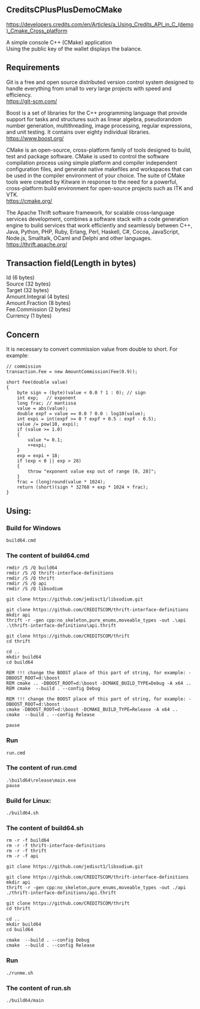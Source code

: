## CreditsCPlusPlusDemoCMake
https://developers.credits.com/en/Articles/a_Using_Credits_API_in_C_(demo)_Cmake_Cross_platform

A simple console C++ (CMake) application<br>
Using the public key of the wallet displays the balance.

## Requirements
Git is a free and open source distributed version control system designed to handle everything from small to very large projects with speed and efficiency.<br>
https://git-scm.com/

Boost is a set of libraries for the C++ programming language that provide support for tasks and structures such as linear algebra, pseudorandom number generation, multithreading, image processing, regular expressions, and unit testing. It contains over eighty individual libraries.<br>
https://www.boost.org/

CMake is an open-source, cross-platform family of tools designed to build, test and package software. CMake is used to control the software compilation process using simple platform and compiler independent configuration files, and generate native makefiles and workspaces that can be used in the compiler environment of your choice. The suite of CMake tools were created by Kitware in response to the need for a powerful, cross-platform build environment for open-source projects such as ITK and VTK.<br>
https://cmake.org/

The Apache Thrift software framework, for scalable cross-language services development, combines a software stack with a code generation engine to build services that work efficiently and seamlessly between C++, Java, Python, PHP, Ruby, Erlang, Perl, Haskell, C#, Cocoa, JavaScript, Node.js, Smalltalk, OCaml and Delphi and other languages.<br>
https://thrift.apache.org/

## Transaction field(Length in bytes)
Id (6 bytes)<br>
Source (32 bytes)<br>
Target (32 bytes)<br>
Amount.Integral (4 bytes)<br>
Amount.Fraction (8 bytes)<br>
Fee.Commission (2 bytes)<br>
Currency (1 bytes)<br>

## Concern
It is necessary to convert commission value from double to short. For example:

```shell
// commission
transaction.Fee = new AmountCommission(Fee(0.9));

short Fee(double value)
{
	byte sign = (byte)(value < 0.0 ? 1 : 0); // sign
	int exp;   // exponent
	long frac; // mantissa
	value = abs(value);
	double expf = value == 0.0 ? 0.0 : log10(value);
	int expi = int(expf >= 0 ? expf + 0.5 : expf - 0.5);
	value /= pow(10, expi);
	if (value >= 1.0)
	{
		value *= 0.1;
		++expi;
	}
	exp = expi + 18;
	if (exp < 0 || exp > 28)
	{
		throw "exponent value exp out of range [0, 28]";
	}
	frac = (long)round(value * 1024);
	return (short)(sign * 32768 + exp * 1024 + frac);
}
```

## Using:
### Build for Windows
```shell
build64.cmd
```

### The content of build64.cmd
```shell
rmdir /S /Q build64
rmdir /S /Q thrift-interface-definitions
rmdir /S /Q thrift
rmdir /S /Q api
rmdir /S /Q libsodium

git clone https://github.com/jedisct1/libsodium.git

git clone https://github.com/CREDITSCOM/thrift-interface-definitions
mkdir api
thrift -r -gen cpp:no_skeleton,pure_enums,moveable_types -out .\api .\thrift-interface-definitions\api.thrift

git clone https://github.com/CREDITSCOM/thrift
cd thrift

cd ..
mkdir build64
cd build64

REM !!! change the BOOST place of this part of string, for example: -DBOOST_ROOT=d:\boost
REM cmake .. -DBOOST_ROOT=d:\boost -DCMAKE_BUILD_TYPE=Debug -A x64 ..
REM cmake  --build . --config Debug

REM !!! change the BOOST place of this part of string, for example: -DBOOST_ROOT=d:\boost
cmake -DBOOST_ROOT=d:\boost -DCMAKE_BUILD_TYPE=Release -A x64 ..
cmake  --build . --config Release

pause
```

### Run
```shell
run.cmd
```

### The content of run.cmd
```shell
.\build64\release\main.exe
pause
```

### Build for Linux:
```shell
./build64.sh
```

### The content of build64.sh
```shell
rm -r -f build64
rm -r -f thrift-interface-definitions
rm -r -f thrift
rm -r -f api

git clone https://github.com/jedisct1/libsodium.git

git clone https://github.com/CREDITSCOM/thrift-interface-definitions
mkdir api
thrift -r -gen cpp:no_skeleton,pure_enums,moveable_types -out ./api ./thrift-interface-definitions/api.thrift

git clone https://github.com/CREDITSCOM/thrift
cd thrift

cd ..
mkdir build64
cd build64

cmake  --build . --config Debug
cmake  --build . --config Release
```

### Run
```shell
./runme.sh
```

### The content of run.sh
```shell
./build64/main
```
